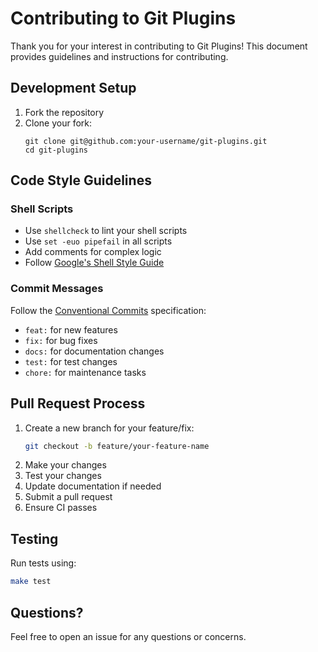 # Contributing to Git Plugins

Thank you for your interest in contributing to Git Plugins! This document provides guidelines and instructions for contributing.

## Development Setup

1. Fork the repository
2. Clone your fork:
   ```bash:git-branch-cleanup
   git clone git@github.com:your-username/git-plugins.git
   cd git-plugins
   ```

## Code Style Guidelines

### Shell Scripts
- Use `shellcheck` to lint your shell scripts
- Use `set -euo pipefail` in all scripts
- Add comments for complex logic
- Follow [Google's Shell Style Guide](https://google.github.io/styleguide/shellguide.html)

### Commit Messages
Follow the [Conventional Commits](https://www.conventionalcommits.org/) specification:
- `feat:` for new features
- `fix:` for bug fixes
- `docs:` for documentation changes
- `test:` for test changes
- `chore:` for maintenance tasks

## Pull Request Process

1. Create a new branch for your feature/fix:
   ```bash
   git checkout -b feature/your-feature-name
   ```
2. Make your changes
3. Test your changes
4. Update documentation if needed
5. Submit a pull request
6. Ensure CI passes

## Testing

Run tests using:
```bash
make test
```

## Questions?

Feel free to open an issue for any questions or concerns.
